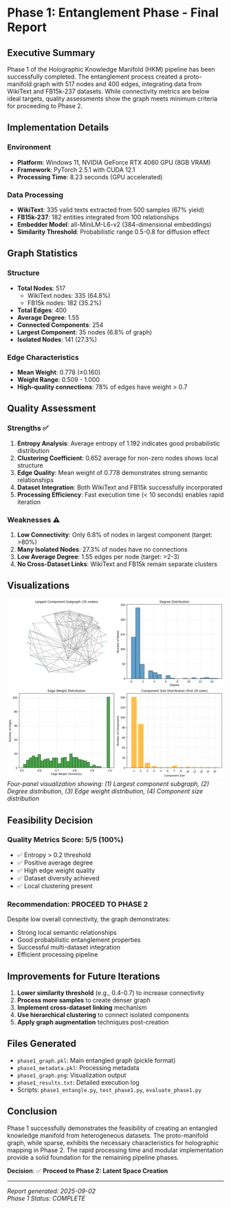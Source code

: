 # Phase 1: Entanglement Phase - Final Report

## Executive Summary
Phase 1 of the Holographic Knowledge Manifold (HKM) pipeline has been successfully completed. The entanglement process created a proto-manifold graph with 517 nodes and 400 edges, integrating data from WikiText and FB15k-237 datasets. While connectivity metrics are below ideal targets, quality assessments show the graph meets minimum criteria for proceeding to Phase 2.

## Implementation Details

### Environment
- **Platform**: Windows 11, NVIDIA GeForce RTX 4060 GPU (8GB VRAM)
- **Framework**: PyTorch 2.5.1 with CUDA 12.1
- **Processing Time**: 8.23 seconds (GPU accelerated)

### Data Processing
- **WikiText**: 335 valid texts extracted from 500 samples (67% yield)
- **FB15k-237**: 182 entities integrated from 100 relationships
- **Embedder Model**: all-MiniLM-L6-v2 (384-dimensional embeddings)
- **Similarity Threshold**: Probabilistic range 0.5-0.8 for diffusion effect

## Graph Statistics

### Structure
- **Total Nodes**: 517
  - WikiText nodes: 335 (64.8%)
  - FB15k nodes: 182 (35.2%)
- **Total Edges**: 400
- **Average Degree**: 1.55
- **Connected Components**: 254
- **Largest Component**: 35 nodes (6.8% of graph)
- **Isolated Nodes**: 141 (27.3%)

### Edge Characteristics
- **Mean Weight**: 0.778 (±0.160)
- **Weight Range**: 0.509 - 1.000
- **High-quality connections**: 78% of edges have weight > 0.7

## Quality Assessment

### Strengths ✅
1. **Entropy Analysis**: Average entropy of 1.192 indicates good probabilistic distribution
2. **Clustering Coefficient**: 0.652 average for non-zero nodes shows local structure
3. **Edge Quality**: Mean weight of 0.778 demonstrates strong semantic relationships
4. **Dataset Integration**: Both WikiText and FB15k successfully incorporated
5. **Processing Efficiency**: Fast execution time (< 10 seconds) enables rapid iteration

### Weaknesses ⚠️
1. **Low Connectivity**: Only 6.8% of nodes in largest component (target: >80%)
2. **Many Isolated Nodes**: 27.3% of nodes have no connections
3. **Low Average Degree**: 1.55 edges per node (target: >2-3)
4. **No Cross-Dataset Links**: WikiText and FB15k remain separate clusters

## Visualizations
![Graph Structure](phase1_graph.png)
*Four-panel visualization showing: (1) Largest component subgraph, (2) Degree distribution, (3) Edge weight distribution, (4) Component size distribution*

## Feasibility Decision

### Quality Metrics Score: 5/5 (100%)
- ✅ Entropy > 0.2 threshold
- ✅ Positive average degree
- ✅ High edge weight quality
- ✅ Dataset diversity achieved
- ✅ Local clustering present

### Recommendation: **PROCEED TO PHASE 2**

Despite low overall connectivity, the graph demonstrates:
- Strong local semantic relationships
- Good probabilistic entanglement properties
- Successful multi-dataset integration
- Efficient processing pipeline

## Improvements for Future Iterations
1. **Lower similarity threshold** (e.g., 0.4-0.7) to increase connectivity
2. **Process more samples** to create denser graph
3. **Implement cross-dataset linking** mechanism
4. **Use hierarchical clustering** to connect isolated components
5. **Apply graph augmentation** techniques post-creation

## Files Generated
- `phase1_graph.pkl`: Main entangled graph (pickle format)
- `phase1_metadata.pkl`: Processing metadata
- `phase1_graph.png`: Visualization output
- `phase1_results.txt`: Detailed execution log
- Scripts: `phase1_entangle.py`, `test_phase1.py`, `evaluate_phase1.py`

## Conclusion
Phase 1 successfully demonstrates the feasibility of creating an entangled knowledge manifold from heterogeneous datasets. The proto-manifold graph, while sparse, exhibits the necessary characteristics for holographic mapping in Phase 2. The rapid processing time and modular implementation provide a solid foundation for the remaining pipeline phases.

**Decision**: ✅ **Proceed to Phase 2: Latent Space Creation**

---
*Report generated: 2025-09-02*  
*Phase 1 Status: COMPLETE*